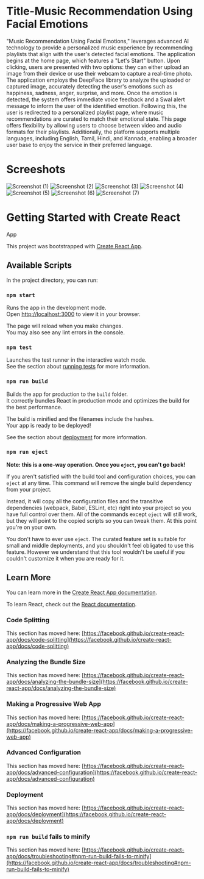 # Title-Music Recommendation Using Facial Emotions
"Music Recommendation Using Facial Emotions," leverages advanced AI technology to
provide a personalized music experience by recommending playlists that align with the user's detected
facial emotions. The application begins at the home page, which features a "Let's Start" button. Upon
clicking, users are presented with two options: they can either upload an image from their device or
use their webcam to capture a real-time photo. The application employs the DeepFace library to
analyze the uploaded or captured image, accurately detecting the user's emotions such as happiness,
sadness, anger, surprise, and more. Once the emotion is detected, the system offers immediate voice
feedback and a Swal alert message to inform the user of the identified emotion. Following this, the
user is redirected to a personalized playlist page, where music recommendations are curated to match
their emotional state. This page offers flexibility by allowing users to choose between video and audio
formats for their playlists. Additionally, the platform supports multiple languages, including English,
Tamil, Hindi, and Kannada, enabling a broader user base to enjoy the service in their preferred
language.

# Screeshots
![Screenshot (1)](https://github.com/user-attachments/assets/25528adc-2a87-4bba-8a40-1b1ad29ee379)
![Screenshot (2)](https://github.com/user-attachments/assets/0b5c4d6c-8ed3-40fe-ae7f-dd3048217251)
![Screenshot (3)](https://github.com/user-attachments/assets/d5bc00ae-1262-44ee-a3b4-e5b1a09527c1)
![Screenshot (4)](https://github.com/user-attachments/assets/186eb4f8-eb25-4c39-a217-e158da795a6e)
![Screenshot (5)](https://github.com/user-attachments/assets/0acee786-a202-420b-87bb-df452824e308)
![Screenshot (6)](https://github.com/user-attachments/assets/f0be7afc-29ca-4020-b98a-165b11a9a51b)
![Screenshot (7)](https://github.com/user-attachments/assets/3a19de1c-7805-48f8-9ddf-7281c339970d)


# Getting Started with Create React 
App

This project was bootstrapped with [Create React App](https://github.com/facebook/create-react-app).

## Available Scripts

In the project directory, you can run:

### `npm start`

Runs the app in the development mode.\
Open [http://localhost:3000](http://localhost:3000) to view it in your browser.

The page will reload when you make changes.\
You may also see any lint errors in the console.

### `npm test`

Launches the test runner in the interactive watch mode.\
See the section about [running tests](https://facebook.github.io/create-react-app/docs/running-tests) for more information.

### `npm run build`

Builds the app for production to the `build` folder.\
It correctly bundles React in production mode and optimizes the build for the best performance.

The build is minified and the filenames include the hashes.\
Your app is ready to be deployed!

See the section about [deployment](https://facebook.github.io/create-react-app/docs/deployment) for more information.

### `npm run eject`

**Note: this is a one-way operation. Once you `eject`, you can't go back!**

If you aren't satisfied with the build tool and configuration choices, you can `eject` at any time. This command will remove the single build dependency from your project.

Instead, it will copy all the configuration files and the transitive dependencies (webpack, Babel, ESLint, etc) right into your project so you have full control over them. All of the commands except `eject` will still work, but they will point to the copied scripts so you can tweak them. At this point you're on your own.

You don't have to ever use `eject`. The curated feature set is suitable for small and middle deployments, and you shouldn't feel obligated to use this feature. However we understand that this tool wouldn't be useful if you couldn't customize it when you are ready for it.

## Learn More

You can learn more in the [Create React App documentation](https://facebook.github.io/create-react-app/docs/getting-started).

To learn React, check out the [React documentation](https://reactjs.org/).

### Code Splitting

This section has moved here: [https://facebook.github.io/create-react-app/docs/code-splitting](https://facebook.github.io/create-react-app/docs/code-splitting)

### Analyzing the Bundle Size

This section has moved here: [https://facebook.github.io/create-react-app/docs/analyzing-the-bundle-size](https://facebook.github.io/create-react-app/docs/analyzing-the-bundle-size)

### Making a Progressive Web App

This section has moved here: [https://facebook.github.io/create-react-app/docs/making-a-progressive-web-app](https://facebook.github.io/create-react-app/docs/making-a-progressive-web-app)

### Advanced Configuration

This section has moved here: [https://facebook.github.io/create-react-app/docs/advanced-configuration](https://facebook.github.io/create-react-app/docs/advanced-configuration)

### Deployment

This section has moved here: [https://facebook.github.io/create-react-app/docs/deployment](https://facebook.github.io/create-react-app/docs/deployment)

### `npm run build` fails to minify

This section has moved here: [https://facebook.github.io/create-react-app/docs/troubleshooting#npm-run-build-fails-to-minify](https://facebook.github.io/create-react-app/docs/troubleshooting#npm-run-build-fails-to-minify)
